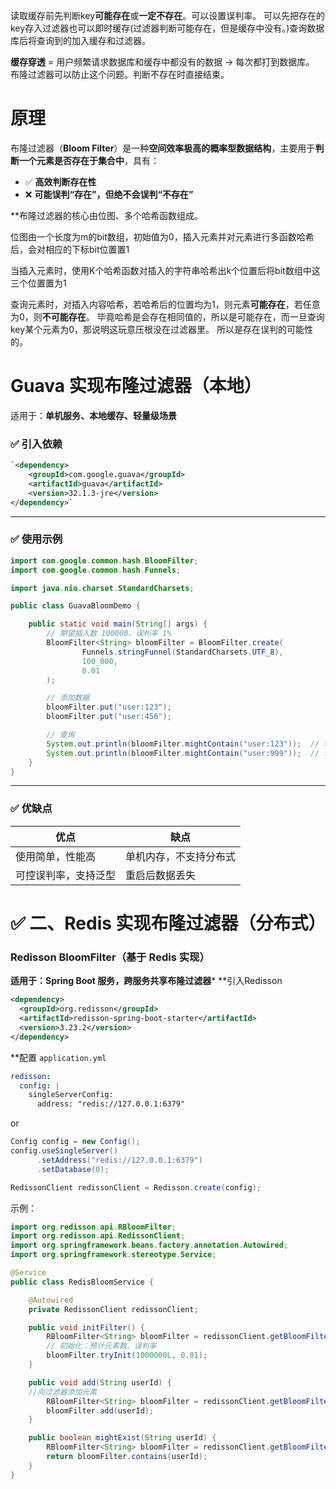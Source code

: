 读取缓存前先判断key**可能存在**或**一定不存在**。可以设置误判率。
可以先把存在的key存入过滤器也可以即时缓存(过滤器判断可能存在，但是缓存中没有。)查询数据库后将查询到的加入缓存和过滤器。

**缓存穿透** = 用户频繁请求数据库和缓存中都没有的数据 → 每次都打到数据库。
布隆过滤器可以防止这个问题。判断不存在时直接结束。
# 原理

布隆过滤器（**Bloom Filter**）是一种**空间效率极高的概率型数据结构**，主要用于**判断一个元素是否存在于集合中**，具有：

- ✅ **高效判断存在性**
- ❌ **可能误判“存在”，但绝不会误判“不存在”**

**布隆过滤器的核心由位图、多个哈希函数组成。

位图由一个长度为m的bit数组，初始值为0，插入元素并对元素进行多函数哈希后，会对相应的下标bit位置置1

当插入元素时，使用K个哈希函数对插入的字符串哈希出k个位置后将bit数组中这三个位置置为1

查询元素时，对插入内容哈希，若哈希后的位置均为1，则元素**可能存在**，若任意为0，则**不可能存在**。
毕竟哈希是会存在相同值的，所以是可能存在，而一旦查询key某个元素为0，那说明这玩意压根没在过滤器里。
所以是存在误判的可能性的。
# Guava 实现布隆过滤器（本地）

适用于：**单机服务、本地缓存、轻量级场景**
### ✅ 引入依赖

```xml
`<dependency>   
	<groupId>com.google.guava</groupId>
	<artifactId>guava</artifactId>
	<version>32.1.3-jre</version> 
</dependency>`
```

---

### ✅ 使用示例

```java
import com.google.common.hash.BloomFilter;
import com.google.common.hash.Funnels;

import java.nio.charset.StandardCharsets;

public class GuavaBloomDemo {

    public static void main(String[] args) {
        // 期望插入数 100000，误判率 1%
        BloomFilter<String> bloomFilter = BloomFilter.create(
                Funnels.stringFunnel(StandardCharsets.UTF_8),
                100_000,
                0.01
        );

        // 添加数据
        bloomFilter.put("user:123");
        bloomFilter.put("user:456");

        // 查询
        System.out.println(bloomFilter.mightContain("user:123"));  // true
        System.out.println(bloomFilter.mightContain("user:999"));  // false (或小概率 true)
    }
}
```

---

### ✅ 优缺点

|优点|缺点|
|---|---|
|使用简单，性能高|单机内存，不支持分布式|
|可控误判率，支持泛型|重启后数据丢失|
# ✅ 二、Redis 实现布隆过滤器（分布式）

### Redisson BloomFilter（基于 Redis 实现）
**适用于：Spring Boot 服务，跨服务共享布隆过滤器***
**引入Redisson
```xml
<dependency>
  <groupId>org.redisson</groupId>
  <artifactId>redisson-spring-boot-starter</artifactId>
  <version>3.23.2</version>
</dependency>

```
**配置 `application.yml`
```yaml
redisson:
  config: |
    singleServerConfig:
      address: "redis://127.0.0.1:6379"

```
or
```java
Config config = new Config();
config.useSingleServer()
      .setAddress("redis://127.0.0.1:6379")
      .setDatabase(0);

RedissonClient redissonClient = Redisson.create(config);

```
示例：
```java
import org.redisson.api.RBloomFilter;
import org.redisson.api.RedissonClient;
import org.springframework.beans.factory.annotation.Autowired;
import org.springframework.stereotype.Service;

@Service
public class RedisBloomService {

    @Autowired
    private RedissonClient redissonClient;

    public void initFilter() {
        RBloomFilter<String> bloomFilter = redissonClient.getBloomFilter("user:filter");
        // 初始化：预计元素数、误判率
        bloomFilter.tryInit(1000000L, 0.01);
    }

    public void add(String userId) {
    //向过滤器添加元素
        RBloomFilter<String> bloomFilter = redissonClient.getBloomFilter("user:filter");
        bloomFilter.add(userId);
    }

    public boolean mightExist(String userId) {
        RBloomFilter<String> bloomFilter = redissonClient.getBloomFilter("user:filter");
        return bloomFilter.contains(userId);
    }
}

```
